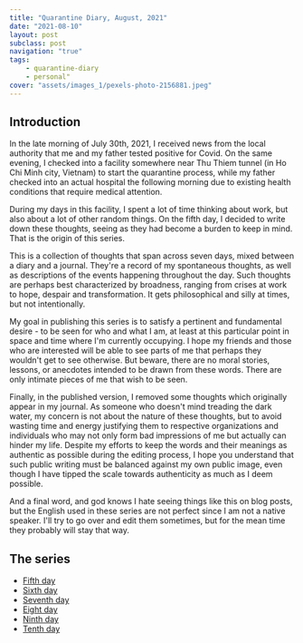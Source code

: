 ```yaml
---
title: "Quarantine Diary, August, 2021"
date: "2021-08-10"
layout: post
subclass: post
navigation: "true"
tags:
    - quarantine-diary
    - personal"
cover: "assets/images_1/pexels-photo-2156881.jpeg"
---
```


## Introduction

In the late morning of July 30th, 2021, I received news from the local authority that me and my father tested positive for Covid. On the same evening, I checked into a facility somewhere near Thu Thiem tunnel (in Ho Chi Minh city, Vietnam) to start the quarantine process, while my father checked into an actual hospital the following morning due to existing health conditions that require medical attention.

During my days in this facility, I spent a lot of time thinking about work, but also about a lot of other random things. On the fifth day, I decided to write down these thoughts, seeing as they had become a burden to keep in mind. That is the origin of this series.

This is a collection of thoughts that span across seven days, mixed between a diary and a journal. They're a record of my spontaneous thoughts, as well as descriptions of the events happening throughout the day. Such thoughts are perhaps best characterized by broadness, ranging from crises at work to hope, despair and transformation. It gets philosophical and silly at times, but not intentionally.

  
My goal in publishing this series is to satisfy a pertinent and fundamental desire - to be seen for who and what I am, at least at this particular point in space and time where I'm currently occupying. I hope my friends and those who are interested will be able to see parts of me that perhaps they wouldn't get to see otherwise. But beware, there are no moral stories, lessons, or anecdotes intended to be drawn from these words. There are only intimate pieces of me that wish to be seen.

Finally, in the published version, I removed some thoughts which originally appear in my journal. As someone who doesn't mind treading the dark water, my concern is not about the nature of these thoughts, but to avoid wasting time and energy justifying them to respective organizations and individuals who may not only form bad impressions of me but actually can hinder my life. Despite my efforts to keep the words and their meanings as authentic as possible during the editing process, I hope you understand that such public writing must be balanced against my own public image, even though I have tipped the scale towards authenticity as much as I deem possible.

And a final word, and god knows I hate seeing things like this on blog posts, but the English used in these series are not perfect since I am not a native speaker. I'll try to go over and edit them sometimes, but for the mean time they probably will stay that way.

## The series
- [Fifth day](./2021-08-10-quarantine-diary-fifth-day-august-4th-2021-trying-to-work-and-fail-yesterday-people-at-work-seem-to-think-ill-be-out-of-contact-for-a-while.md)
- [Sixth day](./2021-08-10-quarantine-diary-sixth-day-august-5th-2021-a-meaningless-thought-a-well-intended-action-that-is-not-helpful-the-allure-of-visualizing-happy-endings-the-annoying-piece-of-audio-crises-at-work.md)
- [Seventh day](./2021-08-10-quarantine-diary-seventh-day-august-6th-2021-getting-retested-thinking-about-risks-a-crisis-at-work-contained-a-nice-doctor-a-good-friend-rightfully-hopeful.md)
- [Eight day](./2021-08-10-quarantine-diary-eight-day-august-7th-2021-being-drawn-to-the-darker-aspects-of-life-despair-happens-once-or-twice-the-immortal-pheonix.md)
- [Ninth day](./2021-08-10-quarantine-diary-ninth-day-august-8th-2021-a-sexual-fantasy-unhelpful-people-the-cost-of-visualizing-happy-endings-a-strangling-dangling-hope.md)
- [Tenth day](./2021-08-10-quarantine-diary-tenth-day-august-9th-2021-free-from-anticipations-the-absence-of-hope-is-not-despair-we-need-to-control-any-situation-to-a-certain-extent-getting-retested-unexpectedly-despai.md)

